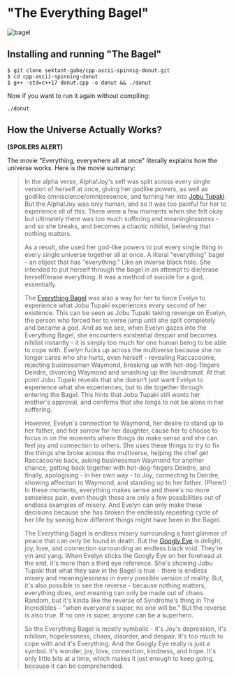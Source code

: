 # "The Everything Bagel"

![bagel](donut.gif)

## Installing and running "The Bagel"

```console
$ git clone sektant-gabe/cpp-ascii-spinnig-donut.git
$ cd cpp-ascii-spinning-donut
$ g++ -std=c++17 donut.cpp -o donut && ./donut
```

Now if you want to run it again without compiling: 

```console
./donut
```

## How the Universe Actually Works? 

**(SPOILERS ALERT)**

The movie "Everything, everywhere all at once" literally explains how the universe works. Here is the movie summary:

> In the alpha verse, Alpha!Joy's self was split across every single version of herself at once, giving her godlike powers, as well as godlike omniscience/omnipresence, and turning her into [Jobu Tupaki](https://www.reddit.com/search/?q=Jobu+Tupaki+meaning&cId=53b5a63c-4b89-4837-b4df-0f1fe792ca5b&iId=15637066-06e4-4e99-8dec-cb05439dbffb). But the Alpha!Joy was only human, and so it was too painful for her to experience all of this. There were a few moments when she felt okay but ultimately there was too much suffering and meaninglessness - and so she breaks, and becomes a chaotic nihilist, believing that nothing matters.
> 
> As a result, she used her god-like powers to put every single thing in every single universe together all at once. A literal "everything" bagel - an object that has "everything." Like an inverse black hole. She intended to put herself through the bagel in an attempt to die/erase herself/erase everything. It was a method of suicide for a god, essentially.
> 
> The [Everything Bagel](https://www.reddit.com/search/?q=Everything+Bagel+meaning&cId=b6f4ca32-7db8-4169-bf6b-8b227140f92a&iId=851b2ed8-5208-46ae-b675-b51e937191ae) was also a way for her to force Evelyn to experience what Jobu Tupaki experiences every second of her existence. This can be seen as Jobu Tupaki taking revenge on Evelyn, the person who forced her to verse jump until she split completely and became a god. And as we see, when Evelyn gazes into the Everything Bagel, she encounters existential despair and becomes nihilist instantly - it is simply too much for one human being to be able to cope with. Evelyn fucks up across the multiverse because she no longer cares who she hurts, even herself - revealing Raccacoonie, rejecting businessman Waymond, breaking up with hot-dog-fingers Deirdre, divorcing Waymond and smashing up the laundromat. At that point Jobu Tupaki reveals that she doesn't just want Evelyn to experience what she experiences, but to die together through entering the Bagel. This hints that Jobu Tupaki still wants her mother's approval, and confirms that she longs to not be alone in her suffering.
> 
> However, Evelyn's connection to Waymond, her desire to stand up to her father, and her sorrow for her daughter, cause her to choose to focus in on the moments where things do make sense and she can feel joy and connection to others. She uses these things to try to fix the things she broke across the multiverse, helping the chef get Raccacoonie back, asking businessman Waymond for another chance, getting back together with hot-dog-fingers Deirdre, and finally, apologising - in her own way - to Joy, connecting to Deirdre, showing affection to Waymond, and standing up to her father. (Phew!) In these moments, everything makes sense and there's no more senseless pain, even though these are only a few possibilities out of endless examples of misery. And Evelyn can only make these decisions because she has broken the endlessly repeating cycle of her life by seeing how different things might have been in the Bagel.
> 
> The Everything Bagel is endless misery surrounding a faint glimmer of peace that can only be found in death. But the [Googly Eye](https://www.reddit.com/search/?q=Googly+Eye+meaning&cId=194b65d4-bc53-40ba-b3d9-d51329295dad&iId=ec2ff9ff-374b-410a-bb4a-0ee9e94d86fa) is delight, joy, love, and connection surrounding an endless black void. They're yin and yang. When Evelyn sticks the Googly Eye on her forehead at the end, it's more than a third eye reference. She's showing Jobu Tupaki that what they saw in the Bagel is true - there is endless misery and meaninglessness in every possible version of reality. But, it's also possible to see the reverse - because nothing matters, everything does, and meaning can only be made out of chaos. Random, but it's kinda like the reverse of Syndrome's thing in The Incredibles - "when everyone's super, no one will be." But the reverse is also true. If no one is super, anyone can be a superhero.
> 
> So the Everything Bagel is mostly symbolic - it's Joy's depression, it's nihilism, hopelessness, chaos, disorder, and despair. It's too much to cope with and it's Everything. And the Googly Eye really is just a symbol. It's wonder, joy, love, connection, kindness, and hope. It's only little bits at a time, which makes it just enough to keep going, because it can be comprehended.
